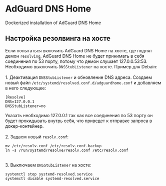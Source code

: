 <h1>AdGuard DNS Home</h1>
Dockerized installation of AdGuard DNS Home

<h2>Настройка резолвинга на хосте</h2>
Если попытаться включить AdGuard DNS Home на хосте, где поднят демон <code>resolving</code>, AdGuard DNS Home не будет принимать в себя соединения по 53 порту, потому что демон слушает 127.0.0.53:53. Необходимо выключить <code>DNSStubListener</code> на хосте. Пример для Debain:
<br><br>1. Деактивация <code>DNSStubListener</code> и обновление DNS адреса. Создаем новый файл <code>/etc/systemd/resolved.conf.d/adguardhome.conf</code> и добавляем в него следующее:


```
[Resolve]
DNS=127.0.0.1
DNSStubListener=no
```
Указать необходимо 127.0.0.1 так как все соединения по 53 порту он будет прокидывать внутрь себя, что приведет к отправке запроса в докер-контейнер.
<br><br>2. Задаем новый <code>resolv.conf</code>:
```
mv /etc/resolv.conf /etc/resolv.conf.backup
ln -s /run/systemd/resolve/resolv.conf /etc/resolv.conf
```
<br>3. Выключаем <code>DNSStubListener</code> на хосте:
```
systemctl stop systemd-resolved.service
systemctl disable systemd-resolved.service
```
